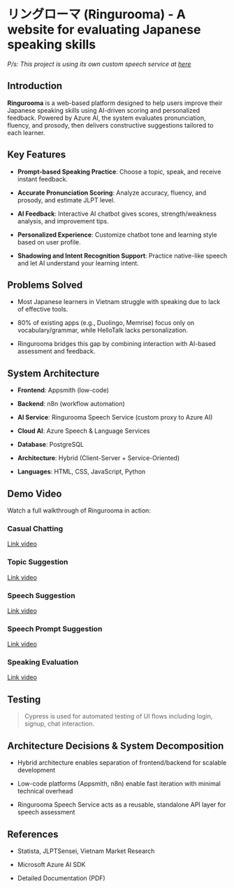 # リングローマ (Ringurooma) - A website for evaluating Japanese speaking skills

*P/s: This project is using its own custom speech service at [here](https://github.com/PhDoanh/speech-service)*

Introduction
---------------

**Ringurooma** is a web-based platform designed to help users improve their Japanese speaking skills using AI-driven scoring and personalized feedback. Powered by Azure AI, the system evaluates pronunciation, fluency, and prosody, then delivers constructive suggestions tailored to each learner.

Key Features
---------------

-   **Prompt-based Speaking Practice**: Choose a topic, speak, and receive instant feedback.

-   **Accurate Pronunciation Scoring**: Analyze accuracy, fluency, and prosody, and estimate JLPT level.

-   **AI Feedback**: Interactive AI chatbot gives scores, strength/weakness analysis, and improvement tips.

-   **Personalized Experience**: Customize chatbot tone and learning style based on user profile.

-   **Shadowing and Intent Recognition Support**: Practice native-like speech and let AI understand your learning intent.

Problems Solved
------------------

-   Most Japanese learners in Vietnam struggle with speaking due to lack of effective tools.

-   80% of existing apps (e.g., Duolingo, Memrise) focus only on vocabulary/grammar, while HelloTalk lacks personalization.

-   Ringurooma bridges this gap by combining interaction with AI-based assessment and feedback.

System Architecture
----------------------

-   **Frontend**: Appsmith (low-code)

-   **Backend**: n8n (workflow automation)

-   **AI Service**: Ringurooma Speech Service (custom proxy to Azure AI)

-   **Cloud AI**: Azure Speech & Language Services

-   **Database**: PostgreSQL

-   **Architecture**: Hybrid (Client-Server + Service-Oriented)

-   **Languages**: HTML, CSS, JavaScript, Python

Demo Video
-------------

Watch a full walkthrough of Ringurooma in action:

### Casual Chatting

[Link video](https://drive.google.com/file/d/1mIPuO9c1PlnSyEkXKy-MPQY1Y2b4dKpE/view?usp=sharing)

### Topic Suggestion

[Link video](https://drive.google.com/file/d/1qeDXNPuodotNm2ZjPDqQDFOFyhEeN2Ad/view?usp=sharing)

### Speech Suggestion

[Link video](https://drive.google.com/file/d/16XBVcvVdnXl3IW7T7kJfj8t1Hp92NtRi/view?usp=sharing)

### Speech Prompt Suggestion

[Link video](https://drive.google.com/file/d/1NdYG8PmQ_bUyE5BPgZ-Pg9TAb7oTU_md/view?usp=sharing)

### Speaking Evaluation

[Link video](https://drive.google.com/file/d/1ES3m0GnT8Jqip6inV6ratwlfiEcoaojW/view?usp=sharing)

Testing
----------

> Cypress is used for automated testing of UI flows including login, signup, chat interaction.


Architecture Decisions & System Decomposition
------------------------------------------------

-   Hybrid architecture enables separation of frontend/backend for scalable development

-   Low-code platforms (Appsmith, n8n) enable fast iteration with minimal technical overhead

-   Ringurooma Speech Service acts as a reusable, standalone API layer for speech assessment

References
-------------

-   Statista, JLPTSensei, Vietnam Market Research

-   Microsoft Azure AI SDK

-   Detailed Documentation (PDF)




